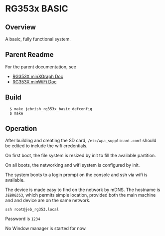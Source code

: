 # RG353x BASIC

## Overview

A basic, fully functional system.

## Parent Readme

For the parent documentation, see 
- [RG353X minXGraph Doc]( ../rg353x_minxgraph/readme.md)
- [RG353X minWiFi Doc]( ../rg353x_minwifi/readme.md)

## Build

```
  $ make jebrish_rg353x_basic_defconfig
  $ make
```

## Operation

After building and creating the SD card, `/etc/wpa_supplicant.conf` should be edited to include the wifi credentials.

On first boot, the file system is resized by init to fill the available partition.

On all boots, the networking and wifi system is configured by init.

The system boots to a login prompt on the console and ssh via wifi is available.

The device is made easy to find on the network by mDNS.  The hostname is `JEBRG353`, which permits simple location, provided both the main machine and and device are on the same network.

```
ssh root@jeb_rg353.local
```

Password is `1234`

No Window manager is started for now.



